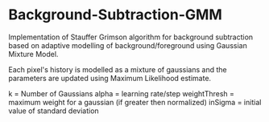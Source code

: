 # Background-Subtraction-GMM

Implementation of Stauffer Grimson algorithm for background subtraction based on adaptive modelling of background/foreground using Gaussian Mixture Model. 

Each pixel's history is modelled as a mixture of gaussians and the parameters are updated using Maximum Likelihood estimate. 

k = Number of Gaussians
alpha = learning rate/step
weightThresh = maximum weight for a gaussian (if greater then normalized) 
inSigma = initial value of standard deviation
